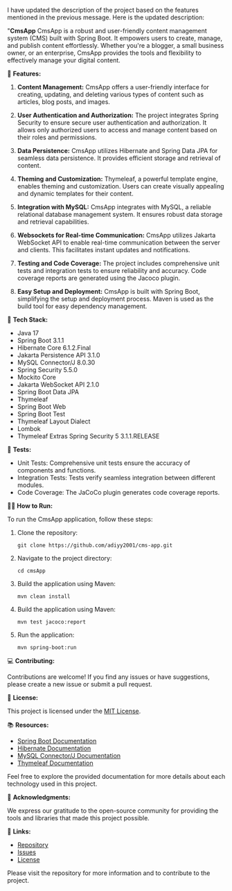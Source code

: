 I have updated the description of the project based on the features mentioned in the previous message. Here is the updated description:

"**CmsApp** CmsApp is a robust and user-friendly content management system (CMS) built with Spring Boot. It empowers users to create, manage, and publish content effortlessly. Whether you're a blogger, a small business owner, or an enterprise, CmsApp provides the tools and flexibility to effectively manage your digital content.

🚀 **Features:**

1. **Content Management:** CmsApp offers a user-friendly interface for creating, updating, and deleting various types of content such as articles, blog posts, and images.

2. **User Authentication and Authorization:** The project integrates Spring Security to ensure secure user authentication and authorization. It allows only authorized users to access and manage content based on their roles and permissions.

3. **Data Persistence:** CmsApp utilizes Hibernate and Spring Data JPA for seamless data persistence. It provides efficient storage and retrieval of content.

4. **Theming and Customization:** Thymeleaf, a powerful template engine, enables theming and customization. Users can create visually appealing and dynamic templates for their content.

5. **Integration with MySQL:** CmsApp integrates with MySQL, a reliable relational database management system. It ensures robust data storage and retrieval capabilities.

6. **Websockets for Real-time Communication:** CmsApp utilizes Jakarta WebSocket API to enable real-time communication between the server and clients. This facilitates instant updates and notifications.

7. **Testing and Code Coverage:** The project includes comprehensive unit tests and integration tests to ensure reliability and accuracy. Code coverage reports are generated using the Jacoco plugin.

8. **Easy Setup and Deployment:** CmsApp is built with Spring Boot, simplifying the setup and deployment process. Maven is used as the build tool for easy dependency management.

🚀 **Tech Stack:**

- Java 17
- Spring Boot 3.1.1
- Hibernate Core 6.1.2.Final
- Jakarta Persistence API 3.1.0
- MySQL Connector/J 8.0.30
- Spring Security 5.5.0
- Mockito Core
- Jakarta WebSocket API 2.1.0
- Spring Boot Data JPA
- Thymeleaf
- Spring Boot Web
- Spring Boot Test
- Thymeleaf Layout Dialect
- Lombok
- Thymeleaf Extras Spring Security 5 3.1.1.RELEASE

🔬 **Tests:**

- Unit Tests: Comprehensive unit tests ensure the accuracy of components and functions.
- Integration Tests: Tests verify seamless integration between different modules.
- Code Coverage: The JaCoCo plugin generates code coverage reports.

🏃‍♀️ **How to Run:**

To run the CmsApp application, follow these steps:

1. Clone the repository:
   ```
   git clone https://github.com/adiyy2001/cms-app.git
   ```

2. Navigate to the project directory:
   ```
   cd cmsApp
   ```

3. Build the application using Maven:
   ```
   mvn clean install
   ```

4. Build the application using Maven:
   ```
   mvn test jacoco:report
   ```

5. Run the application:
   ```
   mvn spring-boot:run
   ```

💻 **Contributing:**

Contributions are welcome! If you find any issues or have suggestions, please create a new issue or submit a pull request.

📄 **License:**

This project is licensed under the [MIT License](https://opensource.org/licenses/MIT).

📚 **Resources:**

- [Spring Boot Documentation](https://docs.spring.io/spring-boot/docs/3.1.0/reference/htmlsingle/)
- [Hibernate Documentation](https://hibernate.org/orm/documentation/6.1/)
- [MySQL Connector/J Documentation](https://dev.mysql.com/doc/connector-j/8.0/en/)
- [Thymeleaf Documentation](https://www.thymeleaf.org/documentation.html)

Feel free to explore the provided documentation for more details about each technology used in this project.

🌟 **Acknowledgments:**

We express our gratitude to the open-source community for providing the tools and libraries that made this project possible.

🔗 **Links:**

- [Repository](https://github.com/your-username/cmsApp)
- [Issues](https://github.com/your-username/cmsApp/issues)
- [License](https://opensource.org/licenses/MIT)

Please visit the repository for more information and to contribute to the project.

